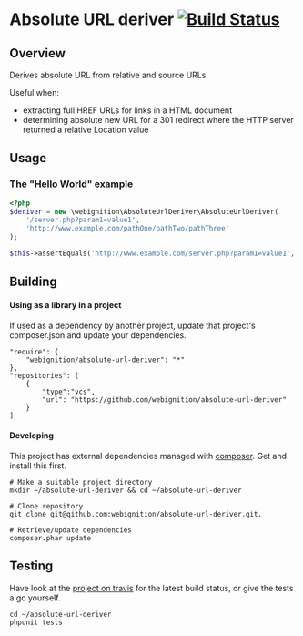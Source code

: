 Absolute URL deriver [![Build Status](https://secure.travis-ci.org/webignition/absolute-url-deriver.png?branch=master)](http://travis-ci.org/webignition/absolute-url-deriver)
====================

Overview
---------

Derives absolute URL from relative and source URLs.

Useful when:

- extracting full HREF URLs for links in a HTML document
- determining absolute new URL for a 301 redirect where the HTTP server returned a relative Location value

Usage
-----

### The "Hello World" example

```php
<?php
$deriver = new \webignition\AbsoluteUrlDeriver\AbsoluteUrlDeriver(
    '/server.php?param1=value1',
    'http://www.example.com/pathOne/pathTwo/pathThree'
);

$this->assertEquals('http://www.example.com/server.php?param1=value1', $deriver->getAbsoluteUrl());
```

Building
--------

#### Using as a library in a project

If used as a dependency by another project, update that project's composer.json
and update your dependencies.

    "require": {
        "webignition/absolute-url-deriver": "*"      
    },
    "repositories": [
        {
            "type":"vcs",
            "url": "https://github.com/webignition/absolute-url-deriver"
        }
    ]

#### Developing

This project has external dependencies managed with [composer][3]. Get and install this first.

    # Make a suitable project directory
    mkdir ~/absolute-url-deriver && cd ~/absolute-url-deriver

    # Clone repository
    git clone git@github.com:webignition/absolute-url-deriver.git.

    # Retrieve/update dependencies
    composer.phar update

Testing
-------

Have look at the [project on travis][4] for the latest build status, or give the tests
a go yourself.

    cd ~/absolute-url-deriver
    phpunit tests


[3]: http://getcomposer.org
[4]: http://travis-ci.org/webignition/absolute-url-deriver/builds